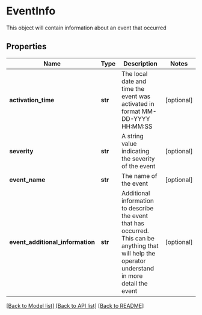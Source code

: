 # EventInfo

This object will contain information about an event that occurred

## Properties
Name | Type | Description | Notes
------------ | ------------- | ------------- | -------------
**activation_time** | **str** | The local date and time the event was activated in format MM-DD-YYYY HH:MM:SS | [optional] 
**severity** | **str** | A string value indicating the severity of the event | [optional] 
**event_name** | **str** | The name of the event | [optional] 
**event_additional_information** | **str** | Additional information to describe the event that has occurred.  This can be anything that will help the operator understand in more detail the event | [optional] 

[[Back to Model list]](../README.md#documentation-for-models) [[Back to API list]](../README.md#documentation-for-api-endpoints) [[Back to README]](../README.md)


